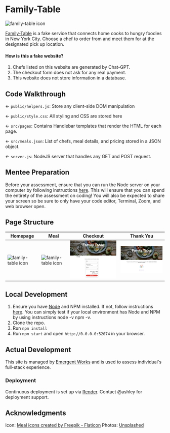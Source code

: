 # Family-Table

<img src="https://cdn-icons-png.flaticon.com/512/3274/3274099.png" alt="family-table icon" width="100px">

[Family-Table](https://family-table.onrender.com/) is a fake service that connects home cooks to hungry foodies in New York City. Choose a chef to order from and meet them for at the designated pick up location.

#### How is this a fake website?

1. Chefs listed on this website are generated by Chat-GPT.
2. The checkout form does not ask for any real payment.
3. This website does not store information in a database.

## Code Walkthrough

← `public/helpers.js`: Store any client-side DOM manipulation

← `public/style.css`: All styling and CSS are stored here

← `src/pages`: Contains Handlebar templates that render the HTML for each page.

← `src/meals.json`: List of chefs, meal details, and pricing stored in a JSON object.

← `server.js`: NodeJS server that handles any GET and POST request.

## Mentee Preparation

Before your assessment, ensure that you can run the Node server on your computer by following instructions [here](#local-development). This will ensure that you can spend the entirety of the assessment on coding! You will also be expected to share your screen so be sure to only have your code editor, Terminal, Zoom, and web browser open.

## Page Structure

| Homepage | Meal | Checkout | Thank You |
| -- | -- | -- | -- |
| <img src="readme-assets/home-page.png" alt="family-table icon" width="300px"> | <img src="readme-assets/meal.png" alt="family-table icon" width="300px"> | <img src="readme-assets/checkout.png" alt="family-table icon" width="300px"> | <img src="readme-assets/thank-you.png" alt="family-table icon" width="300px"> |

## Local Development

1. Ensure you have [Node](https://nodejs.org) and NPM installed. If not, follow instructions [here](https://docs.npmjs.com/downloading-and-installing-node-js-and-npm). You can simply test if your local environment has Node and NPM by using instructions node -v
npm -v.
2. Clone the repo.
3. Run `npm install`
4. Run `npm start` and open `http://0.0.0.0:52074` in your browser.

## Actual Development

This site is managed by [Emergent Works](https://github.com/emergentworks) and is used to assess individual's full-stack experience.

### Deployment

Continuous deployment is set up via [Render](https://render.com/). Contact @ashley for deployment support.

## Acknowledgments

Icon: [Meal icons created by Freepik - Flaticon](https://www.flaticon.com/free-icons/meal)
Photos: [Unsplashed](https://unsplash.com/s/photos/meal)

